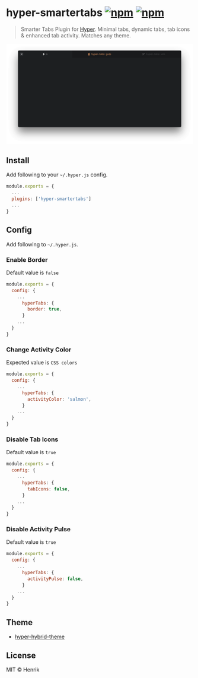 # hyper-smartertabs [![npm](https://img.shields.io/npm/v/hyper-smartertabs.svg?maxAge=86400?style=flat-square)](https://www.npmjs.com/package/hyper-smartertabs) [![npm](https://img.shields.io/npm/dt/hyper-smartertabs.svg?maxAge=86400?style=flat-square)](https://www.npmjs.com/package/hyper-smartertabs)

> Smarter Tabs Plugin for [Hyper](https://hyper.is). Minimal tabs, dynamic tabs, tab icons & enhanced tab activity. Matches any theme.

![](screen.png)


## Install

Add following to your `~/.hyper.js` config.

```javascript
module.exports = {
  ...
  plugins: ['hyper-smartertabs']
  ...
}
```


## Config

Add following to `~/.hyper.js`.

### Enable Border
Default value is `false`

```javascript
module.exports = {
  config: {
    ...
      hyperTabs: {
        border: true,
      }
    ...
  }
}
```

### Change Activity Color
Expected value is `CSS colors`

```javascript
module.exports = {
  config: {
    ...
      hyperTabs: {
        activityColor: 'salmon',
      }
    ...
  }
}
```

### Disable Tab Icons
Default value is `true`

```javascript
module.exports = {
  config: {
    ...
      hyperTabs: {
        tabIcons: false,
      }
    ...
  }
}
```

### Disable Activity Pulse
Default value is `true`

```javascript
module.exports = {
  config: {
    ...
      hyperTabs: {
        activityPulse: false,
      }
    ...
  }
}
```


## Theme

* [hyper-hybrid-theme](https://github.com/alexfedoseev/hyper-hybrid-theme)


## License

MIT © Henrik
